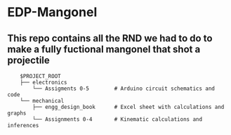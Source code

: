 # EDP-Mangonel

## This repo contains all the RND we had to do to make a fully fuctional mangonel that shot a projectile

```
    $PROJECT_ROOT
    ├── electronics             
        └── Assigments 0-5        # Arduino circuit schematics and code
    └── mechanical
        ├── engg_design_book      # Excel sheet with calculations and graphs
        └── Assignments 0-4       # Kinematic calculations and inferences  
```
